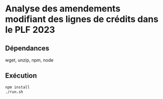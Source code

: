 # Analyse des amendements modifiant des lignes de crédits dans le PLF 2023

## Dépendances

wget, unzip, npm, node

## Exécution

```bash
npm install
./run.sh
```